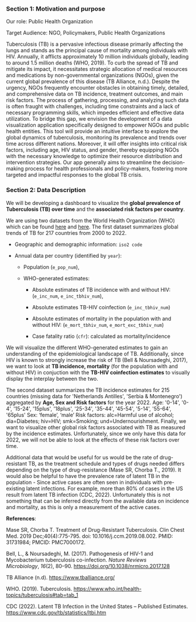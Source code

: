 ### Section 1: Motivation and purpose

Our role: Public Health Organization

Target Audience: NGO, Policymakers, Public Health Organizations

Tuberculosis (TB) is a pervasive infectious disease primarily affecting the lungs and stands as the principal cause of mortality among individuals with HIV. Annually, it afflicts approximately 10 million individuals globally, leading to around 1.5 million deaths (WHO, 2019). To curb the spread of TB and mitigate its impact, it necessitates strategic allocation of medical resources and medications by non-governmental organizations (NGOs), given the current global prevalence of this disease (TB Alliance, n.d.). Despite the urgency, NGOs frequently encounter obstacles in obtaining timely, detailed, and comprehensive data on TB incidence, treatment outcomes, and main risk factors. The process of gathering, processing, and analyzing such data is often fraught with challenges, including time constraints and a lack of necessary programming skills, which impedes efficient and effective data utilization. To bridge this gap, we envision the development of a data visualization application specifically designed to empower NGOs and public health entities. This tool will provide an intuitive interface to explore the global dynamics of tuberculosis, monitoring its prevalence and trends over time across different nations. Moreover, it will offer insights into critical risk factors, including age, HIV status, and gender, thereby equipping NGOs with the necessary knowledge to optimize their resource distribution and intervention strategies. Our app generally aims to streamline the decision-making process for health professionals and policy-makers, fostering more targeted and impactful responses to the global TB crisis.

### Section 2: Data Description

We will be developing a dashboard to visualize the **global prevalence of Tuberculosis (TB) over time** and the **associated risk factors per country**.

We are using two datasets from the World Health Organization (WHO) which can be found [here](https://www.google.com/url?q=https://extranet.who.int/tme/generateCSV.asp?ds%3Destimates&sa=D&source=docs&ust=1711469479701182&usg=AOvVaw2Uui8IYP7fyZ3E0_nXPnGw) and [here](https://www.google.com/url?q=https://extranet.who.int/tme/generateCSV.asp?ds%3Destimates_age_sex&sa=D&source=docs&ust=1711469600536959&usg=AOvVaw3O2Ts9QUTKv5xk08Arn6fE). The first dataset summarizes global trends of TB for 217 countries from 2000 to 2022.

-   Geographic and demographic information: `iso2 code`

-   Annual data per country (identified by `year`):

    -   Population (`e_pop_num`),

    -   WHO-generated estimates:

        -   Absolute estimates of TB incidence with and without HIV: (`e_inc_num`, `e_inc_tbhiv_num`),

        -   Absolute estimates TB-HIV coinfection (`e_inc_tbhiv_num`)

        -   Absolute estimates of mortality in the population with and without HIV: (`e_mort_tbhiv_num`, `e_mort_exc_tbhiv_num`)

        -   Case fatality ratio (`cfr`): calculated as mortality/incidence

We will visualize the different WHO-generated estimates to gain an understanding of the epidemiological landscape of TB. Additionally, since HIV is known to strongly increase the risk of TB (Bell & Noursadeghi, 2017), we want to look at **TB incidence, mortality** (for the population with and without HIV) in conjuction with the **TB-HIV coinfection estimates** to visually display the interplay between the two.

The second dataset summarizes the TB incidence estimates for 215 countries (missing data for 'Netherlands Antilles', 'Serbia & Montenegro') aggregated by **Age, Sex and Risk factors** for the year 2022. Age: '0-14', '0-4', '15-24', '15plus', '18plus', '25-34', '35-44', '45-54', '5-14', '55-64', '65plus' Sex: ‘female’, ‘male’ Risk factors: alc=Harmful use of alcohol; dia=Diabetes; hiv=HIV; smk=Smoking; und=Undernourishment. Finally, we want to visualize other global risk factors associated with TB as measured by the incidence estimates. Unfortunately, since we only have this data for 2022, we will not be able to look at the effects of these risk factors over time.

Additional data that would be useful for us would be the rate of drug-resistant TB, as the treatment schedule and types of drugs needed differs depending on the type of drug-resistance (Mase SR, Chorba T., 2019). It would also be helpful to have the prevalence rate of latent TB in the population - Since active cases are often seen in individuals with pre-existing latent infections. For example, more than 80% of cases in the US result from latent TB infection (CDC, 2022). Unfortunately this is not something that can be inferred directly from the available data on incidence and mortality, as this is only a measurement of the active cases.

**References**:

Mase SR, Chorba T. Treatment of Drug-Resistant Tuberculosis. Clin Chest Med. 2019 Dec;40(4):775-795. doi: 10.1016/j.ccm.2019.08.002. PMID: 31731984; PMCID: PMC7000172.

Bell, L., & Noursadeghi, M. (2017). Pathogenesis of HIV-1 and Mycobacterium tuberculosis co-infection. *Nature Reviews Microbiology*, *16*(2), 80–90. https://doi.org/10.1038/nrmicro.2017.128

TB Alliance (n.d). https://www.tballiance.org/

WHO. (2019). Tuberculosis. https://www.who.int/health-topics/tuberculosis#tab=tab_1

CDC (2022). Latent TB Infection in the United States – Published Estimates. https://www.cdc.gov/tb/statistics/ltbi.htm